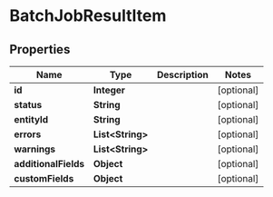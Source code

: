 

# BatchJobResultItem

## Properties

Name | Type | Description | Notes
------------ | ------------- | ------------- | -------------
**id** | **Integer** |  |  [optional]
**status** | **String** |  |  [optional]
**entityId** | **String** |  |  [optional]
**errors** | **List&lt;String&gt;** |  |  [optional]
**warnings** | **List&lt;String&gt;** |  |  [optional]
**additionalFields** | **Object** |  |  [optional]
**customFields** | **Object** |  |  [optional]




